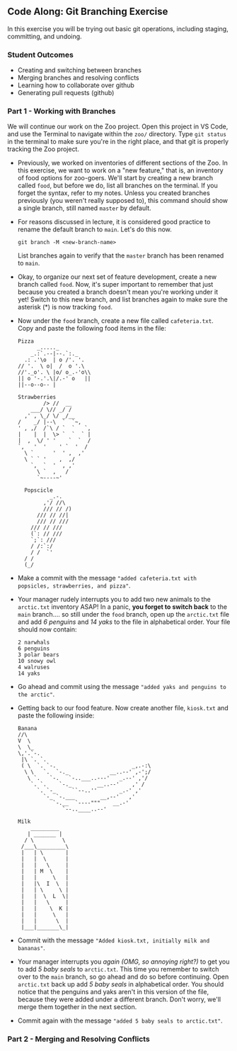 ## Code Along: Git Branching Exercise

In this exercise you will be trying out basic git operations, including staging, committing, and undoing.

### Student Outcomes

- Creating and switching between branches
- Merging branches and resolving conflicts
- Learning how to collaborate over github
- Generating pull requests (github)

### Part 1 - Working with Branches

We will continue our work on the Zoo project. Open this project in VS Code, and use the Terminal to navigate within the `zoo/` directory. Type `git status` in the terminal to make sure you're in the right place, and that git is properly tracking the Zoo project.

- Previously, we worked on inventories of different sections of the Zoo. In this exercise, we want to work on a "new feature," that is, an inventory of food options for zoo-goers. We'll start by creating a new branch called `food`, but before we do, list all branches on the terminal. If you forget the syntax, refer to my notes. Unless you created branches previously (you weren't really supposed to), this command should show a single branch, still named `master` by default.

- For reasons discussed in lecture, it is considered good practice to rename the default branch to `main`. Let's do this now.

  ```
  git branch -M <new-branch-name>
  ```

  List branches again to verify that the `master` branch has been renamed to `main`.

- Okay, to organize our next set of feature development, create a new branch called `food`. Now, it's super important to remember that just because you created a branch doesn't mean you're working under it yet! Switch to this new branch, and list branches again to make sure the asterisk (\*) is now tracking `food`.

- Now under the `food` branch, create a new file called `cafeteria.txt`. Copy and paste the following food items in the file:

  ```
  Pizza
        _....._
      _.:`.--|--.`:._
    .: .'\o  | o /'. '.
  // '.  \ o|  /  o '.\
  //'._o'. \ |o/ o_.-'o\\
  || o '-.'.\|/.-' o   ||
  ||--o--o-- |

  Strawberries
          /> //  __
      ___/ \// _/ /
    ,' , \_/ \/ _/__
  /    _/ |--\  `  `~,
  ' , ,/  /`\ / `  `   `,
  |    |  |  \> `  `  ` |
  |  ,  \/ ' '    `  `  /
  `,   '  '    ' `  '  /
    \ `      '  ' ,  ,'
    \ ` ` '    ,  ,/
      `,  `  '  , ,'
        \ `  ,   /
        `~----~'

    Popscicle
            _.-.
          ,'/ //\
          /// // /)
        /// // //|
        /// // ///
      /// // ///
      (`: // ///
      `;`: ///
      / /:`:/
      / /  `'
    / /
    (_/
  ```

- Make a commit with the message `"added cafeteria.txt with popsicles, strawberries, and pizza"`.

- Your manager rudely interrupts you to add two new animals to the `arctic.txt` inventory ASAP! In a panic, **you forget to switch back** to the `main` branch.... so still under the `food` branch, open up the `arctic.txt` file and add _6 penguins_ and _14 yaks_ to the file in alphabetical order. Your file should now contain:

  ```
  2 narwhals
  6 penguins
  3 polar bears
  10 snowy owl
  4 walruses
  14 yaks
  ```

- Go ahead and commit using the message `"added yaks and penguins to the arctic"`.

- Getting back to our food feature. Now create another file, `kiosk.txt` and paste the following inside:

  ```
  Banana
  //\
  V  \
  \  \_
  \,'.`-.
   |\ `. `.
   ( \  `. `-.                        _,.-:\
    \ \   `.  `-._             __..--' ,-';/
     \ `.   `-.   `-..___..---'   _.--' ,'/
      `. `.    `-._        __..--'    ,' /
        `. `-_     ``--..''       _.-' ,'
          `-_ `-.___        __,--'   ,'
             `-.__  `----"""    __.-'
                `--..____..--'

  Milk
      _________
     | _______ |
    / \         \
   /___\_________\
   |   | \       |
   |   |  \      |
   |   |   \     |
   |   | M  \    |
   |   |     \   |
   |   |\  I  \  |
   |   | \     \ |
   |   |  \  L  \|
   |   |   \     |
   |   |    \  K |
   |   |     \   |
   |   |      \  |
   |___|_______\_|
  ```

- Commit with the message `"Added kiosk.txt, initially milk and bananas"`.

- Your manager interrupts you _again (OMG, so annoying right?)_ to get you to add _5 baby seals_ to `arctic.txt`. This time you remember to switch over to the `main` branch, so go ahead and do so before continuing. Open `arctic.txt` back up add _5 baby seals_ in alphabetical order. You should notice that the penguins and yaks aren't in this version of the file, because they were added under a different branch. Don't worry, we'll merge them together in the next section.

- Commit again with the message `"added 5 baby seals to arctic.txt"`.

### Part 2 - Merging and Resolving Conflicts
